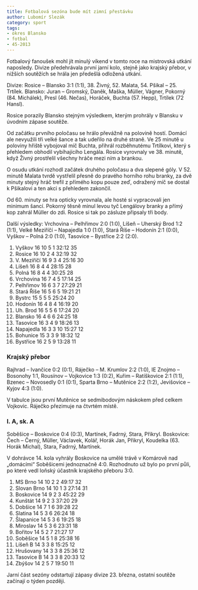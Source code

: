 ```yaml
---
title: Fotbalová sezóna bude mít zimní přestávku
author: Lubomír Slezák
category: sport
tags:
- okres Blansko
- fotbal
- 45-2013
---
```


Fotbalový fanoušek mohl jít minulý víkend v tomto roce na mistrovská utkání naposledy. Divize předehrávala první jarní kolo, stejně jako krajský přebor, v nižších soutěžích se hrála jen předešlá odložená utkání.

Divize: Rosice – Blansko 3:1 (1:1), 38. Živný, 52. Malata, 54. Pšikal – 25. Trtílek. Blansko: Juran – Gromský, Daněk, Maška, Müller, Vágner, Pokorný (84. Michálek), Presl (46. Nečas), Horáček, Buchta (57. Hepp), Trtílek (72 Hansl).

Rosice porazily Blansko stejným výsledkem, kterým prohrály v Blansku v úvodním zápase soutěže. 

Od začátku prvního poločasu se hrálo převážně na polovině hostí. Domácí ale nevyužili tři velké šance a tak udeřilo na druhé straně. Ve 25 minutě u poloviny hřiště vybojoval míč Buchta, přihrál rozběhnutému Trtílkovi, který s přehledem obhodil vybíhajícího Lengála. Rosice vyrovnaly ve 38. minutě, když Živný prostřelil všechny hráče mezi ním a brankou.

O osudu utkání rozhodl začátek druhého poločasu a dva slepené góly. V 52. minutě Malata tvrdě vystřelil přesně do pravého horního rohu branky, za dvě minuty stejný hráč trefil z přímého kopu pouze zeď, odražený míč se dostal k Pšikalovi a ten akci s přehledem zakončil.

Od 60. minuty se hra opticky vyrovnala, ale hosté si vypracovali jen minimum šancí. Pokorný těsně minul levou tyč Lengálovy branky a přímý kop zahrál Müller do zdi. Rosice si tak po zásluze připsaly tři body.

Další výsledky: Vrchovina – Pelhřimov 2:0 (1:0), Líšeň – Uherský Brod 1:2 (1:1), Velké Meziříčí – Napajedla 1:0 (1:0), Stará Říše – Hodonín 2:1 (0:0), Vyškov – Polná 2:0 (1:0), Tasovice – Bystřice 2:2 (2:0).

1. Vyškov 16 10 5 1 32:12 35 
2. Rosice 16 10 2 4 32:19 32 
3. V. Meziříčí 16 9 3 4 25:16 30 
4. Líšeň 16 8 4 4 28:15 28 
5. Polná 16 8 4 4 30:25 28 
6. Vrchovina 16 7 4 5 17:14 25 
7. Pelhřimov 16 6 3 7 27:29 21 
8. Stará Říše 16 5 6 5 19:21 21 
9. Bystrc 15 5 5 5 25:24 20 
10. Hodonín 16 4 8 4 16:19 20 
11. Uh. Brod 16 5 5 6 17:24 20 
12. Blansko 16 4 6 6 24:25 18 
13. Tasovice 16 3 4 9 18:26 13 
14. Napajedla 16 3 3 10 15:27 12 
15. Bohunice 15 3 3 9 18:32 12 
16. Bystřice 16 2 5 9 13:28 11 

### Krajský přebor

Rajhrad – Ivančice 0:2 (0:1), Ráječko – M. Krumlov 2:2 (1:0), IE Znojmo – Bosonohy 1:1, Rousínov – Vojkovice 1:3 (0:2), Kuřim – Ratíškovice 2:1 (1:1), Bzenec – Novosedly 0:1 (0:1), Sparta Brno – Mutěnice 2:2 (1:2), Jevišovice – Kyjov 4:3 (1:0). 

V tabulce jsou první Mutěnice se sedmibodovým náskokem před celkem Vojkovic. Ráječko přezimuje na čtvrtém místě.

### I. A, sk. A

Soběšice – Boskovice 0:4 (0:3), Martínek, Fadrný, Stara, Přikryl. Boskovice: Čech – Černý, Müller, Václavek, Kolář, Horák Jan, Přikryl, Koudelka (63. Horák Michal), Stara, Fadrný, Martínek.

V dohrávce 14. kola vyhrály Boskovice na umělé trávě v Komárově nad „domácími“ Soběšicemi jednoznačně 4:0. Rozhodnuto už bylo po první půli, po které vedl loňský účastník krajského přeboru 3:0.

1. MS Brno 14 10 2 2 49:17 32 
2. Slovan Brno 14 10 1 3 27:14 31 
3. Boskovice 14 9 2 3 45:22 29 
4. Kunštát 14 9 2 3 37:20 29 
5. Dobšice 14 7 1 6 39:28 22 
6. Slatina 14 5 3 6 26:24 18 
7. Šlapanice 14 5 3 6 19:25 18 
8. Miroslav 14 5 3 6 23:31 18 
9. Bořitov 14 5 2 7 21:27 17 
10. Soběšice 14 5 1 8 25:38 16 
11. Líšeň B 14 3 3 8 15:25 12 
12. Hrušovany 14 3 3 8 25:36 12 
13. Tasovice B 14 3 3 8 20:33 12 
14. Zbýšov 14 2 5 7 19:50 11 

Jarní část sezóny odstartují zápasy divize 23. března, ostatní soutěže začínají o týden později.